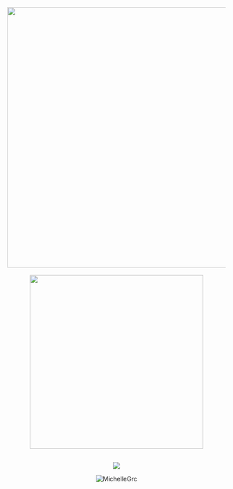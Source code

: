 <div align="center"> 
  <img width="600" src="https://cutewallpaper.org/27/cartoon-cloud-wallpaper-gif/best-cloud-background-gifs-gfycat.gif"/>
</div><br />

<div align="center"> 
  <img width="400" src="https://i.pinimg.com/564x/f6/12/59/f612594566e8455aca1a4f74d861462c.jpg"/>
</div><br />

<p align="center">
    <img src="https://readme-typing-svg.herokuapp.com?color=2C3333&size=30&center=true&vCenter=true&width=550&height=70&lines=Hi,+I'm+Vaness+Jhonathan👋;Information+Systems+Student;">
</p>

<p align="center"> 
  <img src="https://komarev.com/ghpvc/?username=MichelleGrc&label=Profile%20views&color=0e75b6&style=flat" alt="MichelleGrc" /> 
</p>
